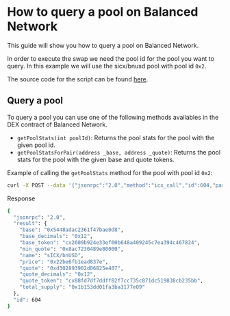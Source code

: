 # How to query a pool on Balanced Network

This guide will show you how to query a pool on Balanced Network.

In order to execute the swap we need the pool id for the pool you want to query. In this example we will use the sicx/bnusd pool with pool id `0x2`.

The source code for the script can be found [here](../scripts/query-pool-price.js).
## Query a pool

To query a pool you can use one of the following methods availables in the DEX contract of Balanced Network.

* `getPoolStats(int poolId)`: Returns the pool stats for the pool with the given pool id.
* `getPoolStatsForPair(address _base, address _quote)`: Returns the pool stats for the pool with the given base and quote tokens.


Example of calling the `getPoolStats` method for the pool with pool id `0x2`:

```bash
curl -X POST --data '{"jsonrpc":"2.0","method":"icx_call","id":604,"params":{"to":"cxa0af3165c08318e988cb30993b3048335b94af6c","dataType":"call","data":{"method":"getPoolStats", "params": {"_id": "0x2"}}}}' https://api.icon.community/api/v3
```

Response
```bash
{
  "jsonrpc": "2.0",
  "result": {
    "base": "0x5448adac2361f47bae0d8",
    "base_decimals": "0x12",
    "base_token": "cx2609b924e33ef00b648a409245c7ea394c467824",
    "min_quote": "0x8ac7230489e80000",
    "name": "sICX/bnUSD",
    "price": "0x22be6fb1ead837e",
    "quote": "0xd302893902d06825e407",
    "quote_decimals": "0x12",
    "quote_token": "cx88fd7df7ddff82f7cc735c871dc519838cb235bb",
    "total_supply": "0x1b153dd01fa3ba3177e09"
  },
  "id": 604
}
```
